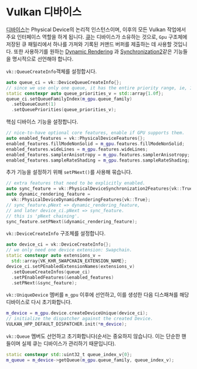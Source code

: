 # Vulkan 디바이스

[디바이스](https://docs.vulkan.org/spec/latest/chapters/devsandqueues.html#devsandqueues-devices)는 Physical Device의 논리적 인스턴스이며, 이후의 모든 Vulkan 작업에서 주요 인터페이스 역할을 하게 됩니다. [큐](https://docs.vulkan.org/spec/latest/chapters/devsandqueues.html#devsandqueues-queues)는 디바이스가 소유하는 것으로, `Gpu` 구조체에 저장된 큐 패밀리에서 하나를 가져와 기록된 커맨드 버퍼를 제출하는 데 사용할 것입니다. 또한 사용하기를 원하는 [Dynamic Rendering](https://registry.khronos.org/vulkan/specs/latest/man/html/VK_KHR_dynamic_rendering.html) 과 [Synchronization2](https://registry.khronos.org/vulkan/specs/latest/man/html/VK_KHR_synchronization2.html)같은 기능들을 명시적으로 선언해야 합니다.

`vk::QueueCreateInfo`객체를 설정합시다.

```cpp
auto queue_ci = vk::DeviceQueueCreateInfo{};
// since we use only one queue, it has the entire priority range, ie, 1.0
static constexpr auto queue_priorities_v = std::array{1.0f};
queue_ci.setQueueFamilyIndex(m_gpu.queue_family)
  .setQueueCount(1)
  .setQueuePriorities(queue_priorities_v);
```

핵심 디바이스 기능을 설정합니다.

```cpp
// nice-to-have optional core features, enable if GPU supports them.
auto enabled_features = vk::PhysicalDeviceFeatures{};
enabled_features.fillModeNonSolid = m_gpu.features.fillModeNonSolid;
enabled_features.wideLines = m_gpu.features.wideLines;
enabled_features.samplerAnisotropy = m_gpu.features.samplerAnisotropy;
enabled_features.sampleRateShading = m_gpu.features.sampleRateShading;
```

추가 기능을 설정하기 위해 `setPNext()`를 사용해 묶습니다.

```cpp
// extra features that need to be explicitly enabled.
auto sync_feature = vk::PhysicalDeviceSynchronization2Features{vk::True};
auto dynamic_rendering_feature =
  vk::PhysicalDeviceDynamicRenderingFeatures{vk::True};
// sync_feature.pNext => dynamic_rendering_feature,
// and later device_ci.pNext => sync_feature.
// this is 'pNext chaining'.
sync_feature.setPNext(&dynamic_rendering_feature);
```

`vk::DeviceCreateInfo` 구조체를 설정합니다.

```cpp
auto device_ci = vk::DeviceCreateInfo{};
// we only need one device extension: Swapchain.
static constexpr auto extensions_v =
  std::array{VK_KHR_SWAPCHAIN_EXTENSION_NAME};
device_ci.setPEnabledExtensionNames(extensions_v)
  .setQueueCreateInfos(queue_ci)
  .setPEnabledFeatures(&enabled_features)
  .setPNext(&sync_feature);
```

`vk::UniqueDevice` 멤버를 `m_gpu` 이후에 선언하고, 이를 생성한 다음 디스패쳐를 해당 디바이스로 다시 초기화합니다.

```cpp
m_device = m_gpu.device.createDeviceUnique(device_ci);
// initialize the dispatcher against the created Device.
VULKAN_HPP_DEFAULT_DISPATCHER.init(*m_device);
```

`vk::Queue` 멤버도 선언하고 초기화합니다(순서는 중요하지 않습니다. 이는 단순한 핸들이며 실제 큐는 디바이스가 관리하기 때문입니다).

```cpp
static constexpr std::uint32_t queue_index_v{0};
m_queue = m_device->getQueue(m_gpu.queue_family, queue_index_v);
```
